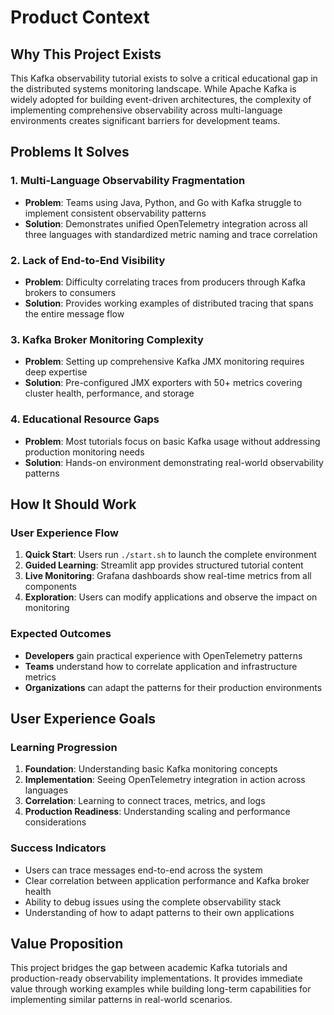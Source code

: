 # Product Context

## Why This Project Exists

This Kafka observability tutorial exists to solve a critical educational gap in the distributed systems monitoring landscape. While Apache Kafka is widely adopted for building event-driven architectures, the complexity of implementing comprehensive observability across multi-language environments creates significant barriers for development teams.

## Problems It Solves

### 1. Multi-Language Observability Fragmentation
- **Problem**: Teams using Java, Python, and Go with Kafka struggle to implement consistent observability patterns
- **Solution**: Demonstrates unified OpenTelemetry integration across all three languages with standardized metric naming and trace correlation

### 2. Lack of End-to-End Visibility
- **Problem**: Difficulty correlating traces from producers through Kafka brokers to consumers
- **Solution**: Provides working examples of distributed tracing that spans the entire message flow

### 3. Kafka Broker Monitoring Complexity
- **Problem**: Setting up comprehensive Kafka JMX monitoring requires deep expertise
- **Solution**: Pre-configured JMX exporters with 50+ metrics covering cluster health, performance, and storage

### 4. Educational Resource Gaps
- **Problem**: Most tutorials focus on basic Kafka usage without addressing production monitoring needs
- **Solution**: Hands-on environment demonstrating real-world observability patterns

## How It Should Work

### User Experience Flow
1. **Quick Start**: Users run `./start.sh` to launch the complete environment
2. **Guided Learning**: Streamlit app provides structured tutorial content
3. **Live Monitoring**: Grafana dashboards show real-time metrics from all components
4. **Exploration**: Users can modify applications and observe the impact on monitoring

### Expected Outcomes
- **Developers** gain practical experience with OpenTelemetry patterns
- **Teams** understand how to correlate application and infrastructure metrics
- **Organizations** can adapt the patterns for their production environments

## User Experience Goals

### Learning Progression
1. **Foundation**: Understanding basic Kafka monitoring concepts
2. **Implementation**: Seeing OpenTelemetry integration in action across languages
3. **Correlation**: Learning to connect traces, metrics, and logs
4. **Production Readiness**: Understanding scaling and performance considerations

### Success Indicators
- Users can trace messages end-to-end across the system
- Clear correlation between application performance and Kafka broker health
- Ability to debug issues using the complete observability stack
- Understanding of how to adapt patterns to their own applications

## Value Proposition

This project bridges the gap between academic Kafka tutorials and production-ready observability implementations. It provides immediate value through working examples while building long-term capabilities for implementing similar patterns in real-world scenarios. 